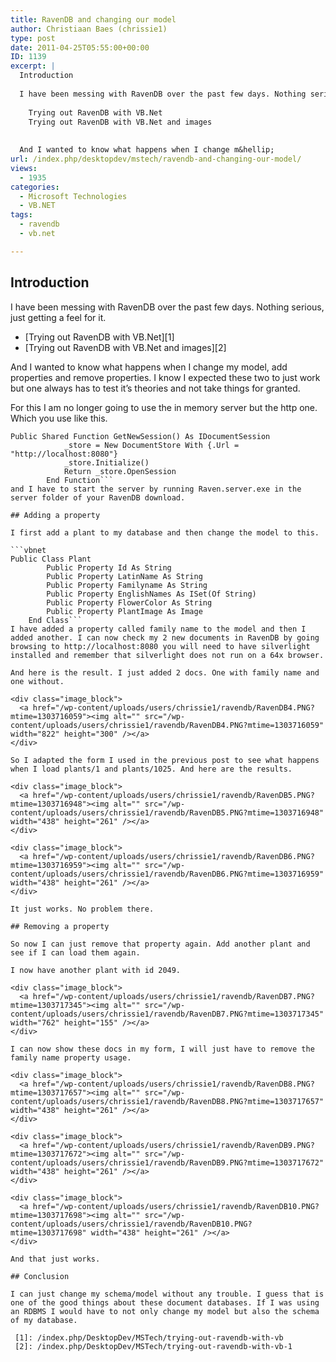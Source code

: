 ```yaml
---
title: RavenDB and changing our model
author: Christiaan Baes (chrissie1)
type: post
date: 2011-04-25T05:55:00+00:00
ID: 1139
excerpt: |
  Introduction
  
  I have been messing with RavenDB over the past few days. Nothing serious, just getting a feel for it.
  
    Trying out RavenDB with VB.Net
    Trying out RavenDB with VB.Net and images
  
  
  And I wanted to know what happens when I change m&hellip;
url: /index.php/desktopdev/mstech/ravendb-and-changing-our-model/
views:
  - 1935
categories:
  - Microsoft Technologies
  - VB.NET
tags:
  - ravendb
  - vb.net

---
```

## Introduction

I have been messing with RavenDB over the past few days. Nothing serious, just getting a feel for it.

  * [Trying out RavenDB with VB.Net][1]
  * [Trying out RavenDB with VB.Net and images][2]

And I wanted to know what happens when I change my model, add properties and remove properties. I know I expected these two to just work but one always has to test it&#8217;s theories and not take things for granted.

For this I am no longer going to use the in memory server but the http one. Which you use like this.

```vbnet
Public Shared Function GetNewSession() As IDocumentSession
            _store = New DocumentStore With {.Url = "http://localhost:8080"}
            _store.Initialize()
            Return _store.OpenSession
        End Function```
and I have to start the server by running Raven.server.exe in the server folder of your RavenDB download.

## Adding a property

I first add a plant to my database and then change the model to this.

```vbnet
Public Class Plant
        Public Property Id As String
        Public Property LatinName As String
        Public Property Familyname As String
        Public Property EnglishNames As ISet(Of String)
        Public Property FlowerColor As String
        Public Property PlantImage As Image
    End Class```
I have added a property called family name to the model and then I added another. I can now check my 2 new documents in RavenDB by going browsing to http://localhost:8080 you will need to have silverlight installed and remember that silverlight does not run on a 64x browser.

And here is the result. I just added 2 docs. One with family name and one without.

<div class="image_block">
  <a href="/wp-content/uploads/users/chrissie1/ravendb/RavenDB4.PNG?mtime=1303716059"><img alt="" src="/wp-content/uploads/users/chrissie1/ravendb/RavenDB4.PNG?mtime=1303716059" width="822" height="300" /></a>
</div>

So I adapted the form I used in the previous post to see what happens when I load plants/1 and plants/1025. And here are the results.

<div class="image_block">
  <a href="/wp-content/uploads/users/chrissie1/ravendb/RavenDB5.PNG?mtime=1303716948"><img alt="" src="/wp-content/uploads/users/chrissie1/ravendb/RavenDB5.PNG?mtime=1303716948" width="438" height="261" /></a>
</div>

<div class="image_block">
  <a href="/wp-content/uploads/users/chrissie1/ravendb/RavenDB6.PNG?mtime=1303716959"><img alt="" src="/wp-content/uploads/users/chrissie1/ravendb/RavenDB6.PNG?mtime=1303716959" width="438" height="261" /></a>
</div>

It just works. No problem there.

## Removing a property

So now I can just remove that property again. Add another plant and see if I can load them again.

I now have another plant with id 2049. 

<div class="image_block">
  <a href="/wp-content/uploads/users/chrissie1/ravendb/RavenDB7.PNG?mtime=1303717345"><img alt="" src="/wp-content/uploads/users/chrissie1/ravendb/RavenDB7.PNG?mtime=1303717345" width="762" height="155" /></a>
</div>

I can now show these docs in my form, I will just have to remove the family name property usage.

<div class="image_block">
  <a href="/wp-content/uploads/users/chrissie1/ravendb/RavenDB8.PNG?mtime=1303717657"><img alt="" src="/wp-content/uploads/users/chrissie1/ravendb/RavenDB8.PNG?mtime=1303717657" width="438" height="261" /></a>
</div>

<div class="image_block">
  <a href="/wp-content/uploads/users/chrissie1/ravendb/RavenDB9.PNG?mtime=1303717672"><img alt="" src="/wp-content/uploads/users/chrissie1/ravendb/RavenDB9.PNG?mtime=1303717672" width="438" height="261" /></a>
</div>

<div class="image_block">
  <a href="/wp-content/uploads/users/chrissie1/ravendb/RavenDB10.PNG?mtime=1303717698"><img alt="" src="/wp-content/uploads/users/chrissie1/ravendb/RavenDB10.PNG?mtime=1303717698" width="438" height="261" /></a>
</div>

And that just works.

## Conclusion

I can just change my schema/model without any trouble. I guess that is one of the good things about these document databases. If I was using an RDBMS I would have to not only change my model but also the schema of my database.

 [1]: /index.php/DesktopDev/MSTech/trying-out-ravendb-with-vb
 [2]: /index.php/DesktopDev/MSTech/trying-out-ravendb-with-vb-1